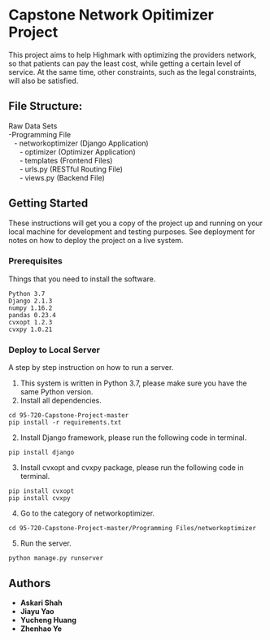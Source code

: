 # Capstone Network Opitimizer Project


This project aims to help Highmark with optimizing the providers network, so that patients can pay the least cost, while getting a certain level of service. At the same time, other constraints, such as the legal constraints, will also be satisfied.

## File Structure:
Raw Data Sets<br />
-Programming File<br /> 
&ensp; 	- networkoptimizer (Django Application)<br /> 
&ensp; &ensp; 		- optimizer (Optimizer Application)<br /> 
&ensp; &ensp; - templates (Frontend Files)<br />
&ensp; &ensp; - urls.py (RESTful Routing File)<br />
&ensp; &ensp; - views.py (Backend File)<br />


## Getting Started

These instructions will get you a copy of the project up and running on your local machine for development and testing purposes. See deployment for notes on how to deploy the project on a live system.

### Prerequisites

Things that you need to install the software.

```
Python 3.7
Django 2.1.3
numpy 1.16.2
pandas 0.23.4
cvxopt 1.2.3
cvxpy 1.0.21
```

### Deploy to Local Server

A step by step instruction on how to run a server.

1. This system is written in Python 3.7, please make sure you have the same Python version.
2. Install all dependencies.

```
cd 95-720-Capstone-Project-master
pip install -r requirements.txt
```
2. Install Django framework, please run the following code in terminal.
```
pip install django
```
3. Install cvxopt and cvxpy package, please run the following code in terminal.
```
pip install cvxopt
pip install cvxpy
```
4. Go to the category of networkoptimizer.
```
cd 95-720-Capstone-Project-master/Programming Files/networkoptimizer
```
5. Run the server.
```
python manage.py runserver
```


## Authors

* **Askari Shah** 
* **Jiayu Yao** 
* **Yucheng Huang** 
* **Zhenhao Ye** 



